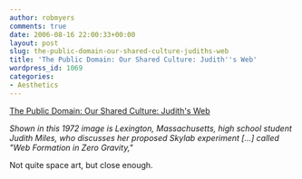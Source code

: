 ```yaml
---
author: robmyers
comments: true
date: 2006-08-16 22:00:33+00:00
layout: post
slug: the-public-domain-our-shared-culture-judiths-web
title: 'The Public Domain: Our Shared Culture: Judith''s Web'
wordpress_id: 1069
categories:
- Aesthetics
---
```


[The Public Domain: Our Shared Culture: Judith's Web](http://opendomain.blogspot.com/2006/08/judiths-web.html)  
  
_Shown in this 1972 image is Lexington, Massachusetts, high school student Judith Miles, who discusses her proposed Skylab experiment [...] called "Web Formation in Zero Gravity,"_  
  
Not quite space art, but close enough.  


